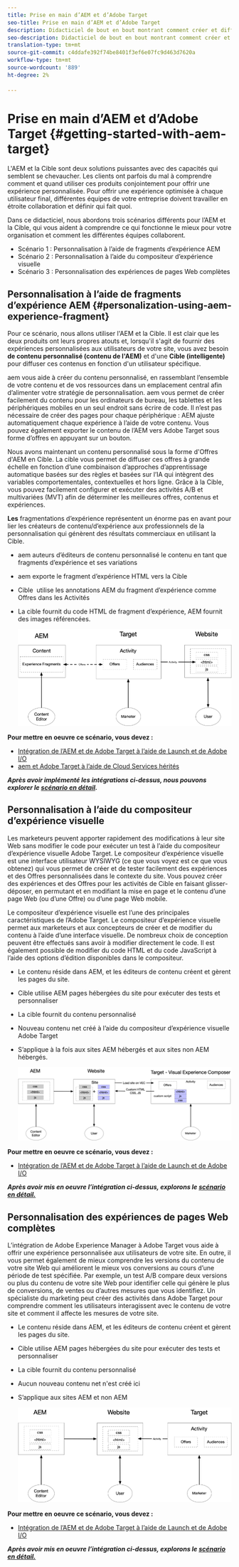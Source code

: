 ```yaml
---
title: Prise en main d’AEM et d’Adobe Target
seo-title: Prise en main d’AEM et d’Adobe Target
description: Didacticiel de bout en bout montrant comment créer et diffuser des expériences personnalisées à l’aide de Adobe Experience Manager et Adobe Target. Dans ce tutoriel, vous découvrirez également les différentes personnes impliquées dans le processus de bout en bout et comment elles collaborent entre elles.
seo-description: Didacticiel de bout en bout montrant comment créer et fournir une expérience personnalisée à l’aide de Adobe Experience Manager et Adobe Target. Dans ce tutoriel, vous découvrirez également les différentes personnes impliquées dans le processus de bout en bout et comment elles collaborent entre elles.
translation-type: tm+mt
source-git-commit: c4ddafe392f74be8401f3ef6e07fc9d463d7620a
workflow-type: tm+mt
source-wordcount: '889'
ht-degree: 2%

---
```



# Prise en main d’AEM et d’Adobe Target {#getting-started-with-aem-target}

L&#39;AEM et la Cible sont deux solutions puissantes avec des capacités qui semblent se chevaucher. Les clients ont parfois du mal à comprendre comment et quand utiliser ces produits conjointement pour offrir une expérience personnalisée. Pour offrir une expérience optimisée à chaque utilisateur final, différentes équipes de votre entreprise doivent travailler en étroite collaboration et définir qui fait quoi.

Dans ce didacticiel, nous abordons trois scénarios différents pour l’AEM et la Cible, qui vous aident à comprendre ce qui fonctionne le mieux pour votre organisation et comment les différentes équipes collaborent.

* Scénario 1 : Personnalisation à l’aide de fragments d’expérience AEM
* Scénario 2 : Personnalisation à l’aide du compositeur d’expérience visuelle
* Scénario 3 : Personnalisation des expériences de pages Web complètes

## Personnalisation à l’aide de fragments d’expérience AEM {#personalization-using-aem-experience-fragment}

Pour ce scénario, nous allons utiliser l&#39;AEM et la Cible. Il est clair que les deux produits ont leurs propres atouts et, lorsqu&#39;il s&#39;agit de fournir des expériences personnalisées aux utilisateurs de votre site, vous avez besoin **de contenu personnalisé (contenu de l&#39;AEM)** et d&#39;une **Cible (intelligente)** pour diffuser ces contenus en fonction d&#39;un utilisateur spécifique.

aem vous aide à créer du contenu personnalisé, en rassemblant l’ensemble de votre contenu et de vos ressources dans un emplacement central afin d’alimenter votre stratégie de personnalisation. aem vous permet de créer facilement du contenu pour les ordinateurs de bureau, les tablettes et les périphériques mobiles en un seul endroit sans écrire de code. Il n’est pas nécessaire de créer des pages pour chaque périphérique : AEM ajuste automatiquement chaque expérience à l’aide de votre contenu. Vous pouvez également exporter le contenu de l’AEM vers Adobe Target sous forme d’offres en appuyant sur un bouton.

Nous avons maintenant un contenu personnalisé sous la forme d&#39;Offres d&#39;AEM en Cible. La cible vous permet de diffuser ces offres à grande échelle en fonction d’une combinaison d’approches d’apprentissage automatique basées sur des règles et basées sur l’IA qui intègrent des variables comportementales, contextuelles et hors ligne.  Grâce à la Cible, vous pouvez facilement configurer et exécuter des activités A/B et multivariées (MVT) afin de déterminer les meilleures offres, contenus et expériences.

**Les** fragmentations d’expérience représentent un énorme pas en avant pour lier les créateurs de contenu/d’expérience aux professionnels de la personnalisation qui génèrent des résultats commerciaux en utilisant la Cible.

* aem auteurs d’éditeurs de contenu personnalisé le contenu en tant que fragments d’expérience et ses variations
* aem exporte le fragment d’expérience HTML vers la Cible &#x200B;
* Cible &#x200B; utilise les annotations AEM du fragment d’expérience comme Offres dans les Activités
* La cible fournit du code HTML de fragment d’expérience, AEM fournit des images référencées.

   ![Personnalisation à l’aide du diagramme de fragments d’expérience](assets/personalization-use-case-1/use-case-1-diagram.png)

**Pour mettre en oeuvre ce scénario, vous devez :**

* [Intégration de l’AEM et de Adobe Target à l’aide de Launch et de Adobe I/O](./implementation.md#integrating-aem-target-options)
* [aem et Adobe Target à l’aide de Cloud Services hérités](./implementation.md#integrating-aem-target-options)

***Après avoir implémenté les intégrations ci-dessus, nous pouvons explorer le  [scénario en détail](./personalization-use-case-1.md).***

## Personnalisation à l’aide du compositeur d’expérience visuelle

Les marketeurs peuvent apporter rapidement des modifications à leur site Web sans modifier le code pour exécuter un test à l’aide du compositeur d’expérience visuelle Adobe Target. Le compositeur d’expérience visuelle est une interface utilisateur WYSIWYG (ce que vous voyez est ce que vous obtenez) qui vous permet de créer et de tester facilement des expériences et des Offres personnalisées dans le contexte du site. Vous pouvez créer des expériences et des Offres pour les activités de Cible en faisant glisser-déposer, en permutant et en modifiant la mise en page et le contenu d’une page Web (ou d’une Offre) ou d’une page Web mobile.

Le compositeur d’expérience visuelle est l’une des principales caractéristiques de l’Adobe Target. Le compositeur d’expérience visuelle permet aux marketeurs et aux concepteurs de créer et de modifier du contenu à l’aide d’une interface visuelle. De nombreux choix de conception peuvent être effectués sans avoir à modifier directement le code. Il est également possible de modifier du code HTML et du code JavaScript à l’aide des options d’édition disponibles dans le compositeur.

* Le contenu réside dans AEM, et les éditeurs de contenu créent et gèrent les pages du site.
* Cible utilise AEM pages hébergées du site pour exécuter des tests et personnaliser
* La cible fournit du contenu personnalisé
* Nouveau contenu net créé à l’aide du compositeur d’expérience visuelle Adobe Target
* S’applique à la fois aux sites AEM hébergés et aux sites non AEM hébergés.

   ![Personnalisation à l’aide du diagramme du compositeur d’expérience visuelle](assets/personalization-use-case-3/use-case-diagram-3.png)

**Pour mettre en oeuvre ce scénario, vous devez :**

* [Intégration de l’AEM et de Adobe Target à l’aide de Launch et de Adobe I/O](./implementation.md#integrating-aem-target-options)

***Après avoir mis en oeuvre l’intégration ci-dessus, explorons le  [scénario en détail.](./personalization-use-case-3.md)***

## Personnalisation des expériences de pages Web complètes

L’intégration de Adobe Experience Manager à Adobe Target vous aide à offrir une expérience personnalisée aux utilisateurs de votre site. En outre, il vous permet également de mieux comprendre les versions du contenu de votre site Web qui améliorent le mieux vos conversions au cours d’une période de test spécifiée. Par exemple, un test A/B compare deux versions ou plus du contenu de votre site Web pour identifier celle qui génère le plus de conversions, de ventes ou d’autres mesures que vous identifiez. Un spécialiste du marketing peut créer des activités dans Adobe Target pour comprendre comment les utilisateurs interagissent avec le contenu de votre site et comment il affecte les mesures de votre site.

* Le contenu réside dans AEM, et les éditeurs de contenu créent et gèrent les pages du site.
* Cible utilise AEM pages hébergées du site pour exécuter des tests et personnaliser
* La cible fournit du contenu personnalisé
* Aucun nouveau contenu net n&#39;est créé ici
* S’applique aux sites AEM et non AEM

   ![diagramme](assets/personalization-use-case-2/use-case-2-diagram.png)

**Pour mettre en oeuvre ce scénario, vous devez :**

* [Intégration de l’AEM et de Adobe Target à l’aide de Launch et de Adobe I/O](./implementation.md#integrating-aem-target-options)

***Après avoir mis en oeuvre l’intégration ci-dessus, explorons le  [scénario en détail.](./personalization-use-case-2.md)***
